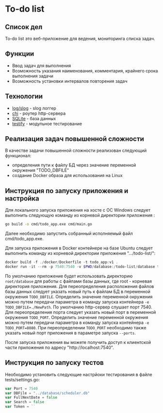 # To-do list
## Список дел

To-do list это веб-приложение для ведения, мониторинга списка задач.

## Функции

- Ввод задач для выполнения
- Возможность указания наименования, комментария, крайнего срока выполнения задачи
- Возможность установки интервалов повторения задач

## Технологии

- [log/slog] - slog логгер
- [chi] - роутер http-сервера
- [SQLite] - база данных
- [testify] - модульное тестирование

## Реализация задач повышенной сложности

В качестве задачи повышенной сложности реализован следующий функционал:
- определения пути к файлу БД через значение переменной окружения "TODO_DBFILE"
- создание Docker образа для использования на Linux

## Инструкция по запуску приложения и настройка

Для локального запуска приложения на хосте с ОС Windows следует выполнить следующую команду из корневой директории приложения :
```sh
go build -o cmd/todo_app.exe cmd/main.go
```
Далее необходимо запустить собранный исполняемый файл cmd/todo_app.exe.

Для запуска приложения в Docker контейнере на базе Ubuntu следует выполнить команду из корневой директории приложения ".../todo-list/":
```ps1
docker build -f ./docker/Dockerfile -t todo_app:v1 .
docker run -it --rm -p 7540:7540 -v $PWD/database:/todo-list/database todo_app:v1
```
По умолчанию приложение будет использовать директорию `root/database` для работы с файлами базы данных, где root - корневая директория приложения. Для переопределения расположения файлов базы данных следует указать новый путь к файлам БД в переменной окружения `TODO_DBFILE`. Определить значение переменной окружения можно путем передачи параметра в команду запуска контейнера `-e TODO_DBFILE=./NewPath`.
По умолчанию http-сервер слушает порт 7540. Для переопределения порта следует указать новый порт в переменной окружения `TODO_PORT`. Определить значение переменной окружения можно путем передачи параметра в команду запуска контейнера `-e TODO_PORT=8080`. При переопределении `TODO_PORT` необходимо также указать новый порт приложения в параметре запуска `--ports`.

После запуска приложения вы можете получить доступ к клиентской части приложения по адресу "http://localhost:7540".

## Инструкция по запуску тестов
Необходимо установить следующие настрйоки тестирования в файле tests/settings.go:
```go
var Port = 7540
var DBFile = "../database/scheduler.db"
var FullNextDate = false
var Search = false
var Token = ``
```

   [log/slog]: <https://pkg.go.dev/log/slog@go1.23.1>
   [chi]: <https://github.com/go-chi/chi>
   [sqlite]: <https://www.sqlite.org>
   [testify]: <https://github.com/stretchr/testify>
   
